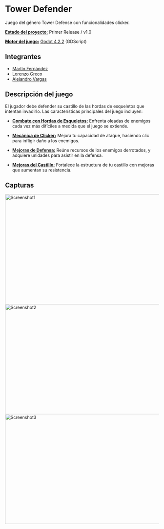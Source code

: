 # Tower Defender

Juego del género Tower Defense con funcionalidades clicker.

**<ins>Estado del proyecto:</ins>** Primer Release / v1.0

**<ins>Motor del juego:</ins>** [Godot 4.2.2](https://godotengine.org/) (GDScript)


## Integrantes
* [Martín Fernández](https://github.com/MartinFernandezL)
* [Lorenzo Greco](https://github.com/LorenzoDGreco) 
* [Alejandro Vargas](https://github.com/levdevs)


## Descripción del juego
El jugador debe defender su castillo de las hordas de esqueletos que intentan invadirlo. Las características principales del juego incluyen:

- **<ins>Combate con Hordas de Esqueletos:</ins>** Enfrenta oleadas de enemigos cada vez más difíciles a medida que el juego se extiende.
  
- **<ins>Mecánica de Clicker:</ins>** Mejora tu capacidad de ataque, haciendo clic para infligir daño a los enemigos.

- **<ins>Mejoras de Defensa:</ins>** Reúne recursos de los enemigos derrotados, y adquiere unidades para asistir en la defensa.

- **<ins>Mejoras del Castillo:</ins>** Fortalece la estructura de tu castillo con mejoras que aumentan su resistencia.


## Capturas
<img src="https://github.com/LorenzoDGreco/Bogosoft-TP/assets/56140791/3c1395e7-1588-4cfb-be36-b63c2e62d7de" alt="Screenshot1" width="640" height="360">

<img src="https://github.com/LorenzoDGreco/Bogosoft-TP/assets/56140791/2e13d0b7-0b89-4bdf-ac70-7042e5407639" alt="Screenshot2" width="640" height="360">

<img src="https://github.com/LorenzoDGreco/Bogosoft-TP/assets/56140791/70c2c614-fba7-4650-bfa4-016123dfe495" alt="Screenshot3" width="640" height="360">

